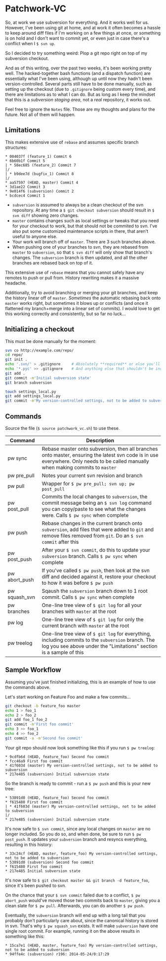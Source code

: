 Patchwork-VC
============

So, at work we use subversion for everything.  And it works well for us.  However, I've been using git at home, and at work it often becomes a hassle to keep around diff files if I'm working on a few things at once, or something is on hold and I don't want to commit yet, or even just in case there's a conflict when I `$ svn up`.

So I decided to try something weird:  Plop a git repo right on top of my subversion checkout.

And as of this writing, over the past two weeks, it's been working pretty well.  The hacked-together bash functions (and a dispatch function) are essentially what I've been using, although up until now they hadn't been version-controlled.  Several parts still have to be done manually, such as setting up the checkout (due to `.gitignore` being custom every time), and there are limitations as to what I can do.  But as long as I keep the mindset that this is a _subversion staging area_, not a _real_ repository, it works out.

Feel free to ignore the `Notes` file.  Those are my thoughts and plans for the future.  Not all of them will happen.

Limitations
-----------

This makes extensive use of `rebase` and assumes specific branch structures:

```
* 004037f (feature_1) Commit 6
* 6b60b1f Commit 5
| * 58ec685 (feature_2) Commit 7
|/  
| * b9dee7d (bugfix_1) Commit 8
|/  
* aa57597 (HEAD, master) Commit 4
* 3d1ae22 Commit 3
* 9e014f6 (subversion) Commit 2
* bcdcec4 Commit 1
```

* `subversion` is assumed to always be a clean checkout of the svn repository.  At any time a `$ git checkout subversion` should result in `$ svn diff` showing zero changes.
* `master` contains changes such as local settings or tweaks that you need for your checkout to work, but that should not be commited to svn.  I've also put some customized maintenance scripts in there, that aren't useful to anyone else.
* Your work will branch off of `master`.  There are 3 such branches above.
* When pushing one of your branches to svn, they are rebased from `master` to `subversion`, so that `$ svn diff` will only show that branch's changes.  The `subversion` branch is then updated, and all the other branches are rebased back on top of it.

This extensive use of `rebase` means that you cannot safely have any remotes to push or pull from.  History rewriting makes it a massive headache.

Additionally, try to avoid branching or merging your git branches, and keep the history linear off of `master`.  _Sometimes_ the automatic rebasing back onto `master` works right, but sometimes it blows up or conflicts (and once it flattened my branch+merge into a linear set of commits).  I would love to get this working correctly and consistently, but so far no luck...

Initializing a checkout
-----------------------

This must be done manually for the moment:

```bash
svn co http://example.com/repo/
cd repo/
git init .
echo '.svn/' > .gitignore     # Absolutely **required** or else you'll corrupt your svn checkout
echo '*.pyc' >> .gitignore    # And anything else that shouldn't be included in git or svn
git add .
git commit -m'Initial subversion state'
git branch subversion

touch settings_local.py
git add settings_local.py
git commit -m'My version-controlled settings, not to be added to subversion'
```

Commands
--------

Source the file (`$ source patchwork_vc.sh`) to use these.

| Command         | Description |
| -------         | ----------- |
| pw sync         | Rebase master onto subversion, then all branches onto master, ensuring the latest svn code is in use everywhere.  Only needs to be called manually when making commits to `master` |
| pw pre_pull     | Notes your current svn revision and branch |
| pw pull         | Wrapper for `$ pw pre_pull; svn up; pw post_pull` |
| pw post_pull    | Commits the local changes to `subversion`, the commit message being an `$ svn log` command you can copy/paste to see what the changes were.  Calls `$ pw sync` when complete |
| pw push         | Rebase changes in the current branch onto `subversion`, add files that were added to `git` and remove files removed from `git`.  Do an `$ svn commit` after this |
| pw post_push    | After your `$ svn commit`, do this to update your `subversion` branch.  Calls `$ pw sync` when complete |
| pw abort_push   | If you've called `$ pw push`, then look at the svn diff and decided against it, restore your checkout to how it was before `$ pw push` |
| pw squash_svn   | Sqaush the `subversion` branch down to 1 root commit.  Calls `$ pw sync` when complete |
| pw branches     | One-line tree view of `$ git log` for all your branches with `master` at the root |
| pw log          | One-line tree view of `$ git log` for only the current branch with `master` at the root |
| pw treelog      | One-line tree view of `$ git log` for everything, including commits to the `subversion` branch.  The log you see above under the "Limitations" section is a sample of this |

Sample Workflow
---------------

Assuming you've just finished initializing, this is an example of how to use the commands above.

Let's start working on Feature Foo and make a few commits...

```bash
git checkout -b feature_foo master
echo 1 > foo_1
echo 2 > foo_2
git add foo_1 foo_2
git commit -m'First foo commit'
echo 3 >> foo_1
echo 4 >> foo_2
git commit -a -m'Second foo commit'
```

Your git repo should now look something like this if you run `$ pw treelog`:

```
* 9cdfb6d (HEAD, feature_foo) Second foo commit
* fcc46a9 First foo commit
* 41f603d (master) My version-controlled settings, not to be added to subversion
* 217e485 (subversion) Initial subversion state
```

So the branch is ready to commit - run a `$ pw push` and this is your new tree:

```
* 53891d0 (HEAD, feature_foo) Second foo commit
* f615480 First foo commit
| * 41f603d (master) My version-controlled settings, not to be added to subversion
|/  
* 217e485 (subversion) Initial subversion state
```

It's now safe to `$ svn commit`, since any local changes on `master` are no longer included.  So you do so, and when done, be sure to run `$ pw post_push`.  It updates your `subversion` branch and resyncs everything, resulting in this history:

```
* 33c24cf (HEAD, master, feature_foo) My version-controlled settings, not to be added to subversion
* 53891d0 (subversion) Second foo commit
* f615480 First foo commit
* 217e485 Initial subversion state
```

It's now safe to `$ git checkout master && git branch -d feature_foo`, since it's been pushed to svn.

On the chance that your `$ svn commit` failed due to a conflict, `$ pw abort_push` would've moved those two commits back to `master`, giving you a clean slate for `$ pw pull`.  Afterwards, you can do another `$ pw push`.

Eventually, the `subversion` branch will end up with a long tail that you probably don't particularly care about, since the canonical history is stored in svn.  That's why `$ pw squash_svn` exists.  It will make `subversion` have one single root commit.  For example, running it on the above results in something like this:

```
* 15ca7e1 (HEAD, master, feature_foo) My version-controlled settings, not to be added to subversion
* 94ffe4c (subversion) r196: 2014-05-24/0:17:29
```

